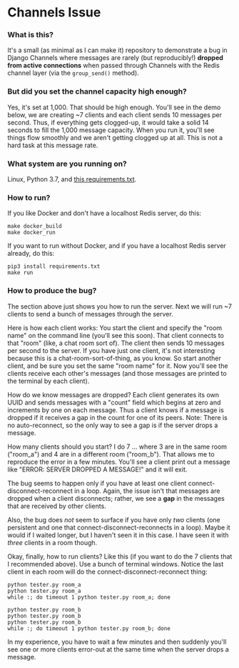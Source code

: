 # Channels Issue

### What is this?

It's a small (as minimal as I can make it) repository to demonstrate a bug in Django Channels where messages are rarely (but reproducibly!) **dropped from active connections** when passed through Channels with the Redis channel layer (via the `group_send()` method).

### But did you set the channel capacity high enough?

Yes, it's set at 1,000. That should be high enough. You'll see in the demo below, we are creating ~7 clients and each client sends 10 messages per second. Thus, if everything gets clogged-up, it would take a solid 14 seconds to fill the 1,000 message capacity. When you run it, you'll see things flow smoothly and we aren't getting clogged up at all. This is not a hard task at this message rate.

### What system are you running on?

Linux, Python 3.7, and [this requirements.txt](requirements.txt).

### How to run?

If you like Docker and don't have a localhost Redis server, do this:

```
make docker_build
make docker_run
```

If you want to run without Docker, and if you have a localhost Redis server already, do this:

```
pip3 install requirements.txt
make run
```

### How to produce the bug?

The section above just shows you how to run the server. Next we will run ~7 clients to send a bunch of messages through the server.

Here is how each client works: You start the client and specify the "room name" on the command line (you'll see this soon). That client connects to that "room" (like, a chat room sort of). The client then sends 10 messages per second to the server. If you have just one client, it's not interesting because this is a chat-room-sort-of-thing, as you know. So start another client, and be sure you set the same "room name" for it. Now you'll see the clients receive each other's messages (and those messages are printed to the terminal by each client).

How do we know messages are dropped? Each client generates its own UUID and sends messages with a "count" field which begins at zero and increments by one on each message. Thus a client knows if a message is dropped if it receives a gap in the count for one of its peers. Note: There is no auto-reconnect, so the only way to see a gap is if the server drops a message.

How many clients should you start? I do 7 ... where 3 are in the same room ("room_a") and 4 are in a different room ("room_b"). That allows me to reproduce the error in a few minutes. You'll see a client print out a message like "ERROR: SERVER DROPPED A MESSAGE!" and it will exit.

The bug seems to happen only if you have at least one client connect-disconnect-reconnect in a loop. Again, the issue isn't that messages are dropped when a client disconnects; rather, we see a **gap** in the messages that are received by other clients.

Also, the bug does *not* seem to surface if you have only *two* clients (one persistent and one that connect-disconnect-reconnects in a loop). Maybe it would if I waited longer, but I haven't seen it in this case. I have seen it with *three* clients in a room though.

Okay, finally, how to run clients? Like this (if you want to do the 7 clients that I recommended above). Use a bunch of terminal windows. Notice the last client in each room will do the connect-disconnect-reconnect thing:

```
python tester.py room_a
python tester.py room_a
while :; do timeout 1 python tester.py room_a; done

python tester.py room_b
python tester.py room_b
python tester.py room_b
while :; do timeout 1 python tester.py room_b; done
```

In my experience, you have to wait a few minutes and then suddenly you'll see one or more clients error-out at the same time when the server drops a message.

